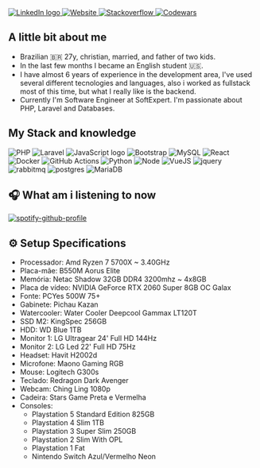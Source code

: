 <div>
  <a href="https://www.linkedin.com/in/wellisson-ribeiro" target="_blank">
    <img src="https://img.shields.io/badge/LinkedIn-000?style=for-the-badge&logo=linkedin&logoColor=FF5757" alt="LinkedIn logo" title="LinkedIn"/>
  </a>

  <a href="https://www.wribeiiro.com" target="_blank">
    <img src="https://img.shields.io/badge/Personal Website-000?style=for-the-badge&logo=wordpress&logoColor=FF5757" alt="Website" title="Website"/>
  </a>

  <a href="https://stackoverflow.com/users/7039025/wribeiro" target="_blank">
    <img src="https://img.shields.io/badge/Stack_Overflow-000?style=for-the-badge&logo=stack-overflow&logoColor=FF5757" alt="Stackoverflow" title="Stackoverflow"/>
  </a>
  
  <a href="https://www.codewars.com/users/wribeiiro" target="_blank">
    <img src="https://img.shields.io/badge/Codewars-000?style=for-the-badge&logo=Codewars&logoColor=FF5757" alt="Codewars" title="Codewars"/>
  </a>
</div>

## A little bit about me

- Brazilian 🇧🇷 27y, christian, married, and father of two kids.
- In the last few months I became an English student 🇺🇸.
- I have almost 6 years of experience in the development area, I've used several different tecnologies and languages,
also i worked as fullstack most of this time, but what I really like is the backend.
- Currently I'm Software Engineer at SoftExpert. I'm passionate about PHP, Laravel and Databases.

## My Stack and knowledge

<div>
<img alt="PHP" src="https://img.shields.io/badge/PHP-000?style=for-the-badge&logo=php&logoColor=FF5757"/>
<img alt="Laravel" src="https://img.shields.io/badge/Laravel-000?style=for-the-badge&&logo=laravel&logoColor=FF5757"/>
<img alt="JavaScript logo" src="https://img.shields.io/badge/JavaScript-000?style=for-the-badge&logo=Javascript&logoColor=FF5757" title="JavaScript" />
<img alt="Bootstrap" src="https://img.shields.io/badge/Bootstrap-000?style=for-the-badge&logo=bootstrap&logoColor=FF5757"/>
<img alt="MySQL" src="https://img.shields.io/badge/MySQL-000?style=for-the-badge&logo=mysql&logoColor=FF5757"/>
<img alt="React" src="https://img.shields.io/badge/React-000?style=for-the-badge&logo=react&logoColor=FF5757" title="React" />
<img alt="Docker" src="https://img.shields.io/badge/Docker-000?style=for-the-badge&logo=docker&logoColor=FF5757"/>
<img alt="GitHub Actions" src="https://img.shields.io/badge/Github Actions-000?style=for-the-badge&logo=githubactions&logoColor=FF5757"/>
<img alt="Python" src="https://img.shields.io/badge/Python-000?style=for-the-badge&logo=python&logoColor=FF5757"/>
<img alt="Node" src="https://img.shields.io/badge/node.js-000?style=for-the-badge&logo=node.js&logoColor=FF5757"/>
<img alt="VueJS" src="https://img.shields.io/badge/vuejs-000?style=for-the-badge&logo=vuedotjs&logoColor=FF5757"/>
<img alt="jquery" src="https://img.shields.io/badge/jquery-000?style=for-the-badge&logo=jquery&logoColor=FF5757"/>
<img alt="rabbitmq" src="https://img.shields.io/badge/Rabbitmq-000?style=for-the-badge&logo=rabbitmq&logoColor=FF5757"/>
<img alt="postgres" src="https://img.shields.io/badge/postgres-000?style=for-the-badge&logo=postgresql&logoColor=FF5757"/>
<img alt="MariaDB" src="https://img.shields.io/badge/MariaDB-000?style=for-the-badge&logo=MariaDB&logoColor=FF5757"/>
</div>


## 🎧 What am i listening to now

[![spotify-github-profile](https://spotify-github-profile.vercel.app/api/view?uid=itd9eq7e1e947txikhoq350jh&cover_image=true&theme=novatorem)](https://github.com/kittinan/spotify-github-profile)


## ⚙️ Setup Specifications

- Processador: Amd Ryzen 7 5700X ~ 3.40GHz
- Placa-mãe: B550M Aorus Elite
- Memória: Netac Shadow 32GB DDR4 3200mhz ~ 4x8GB
- Placa de vídeo: NVIDIA GeForce RTX 2060 Super 8GB OC Galax
- Fonte: PCYes 500W 75+
- Gabinete: Pichau Kazan
- Watercooler: Water Cooler Deepcool Gammax LT120T
- SSD M2: KingSpec 256GB
- HDD: WD Blue 1TB
- Monitor 1: LG Ultragear 24' Full HD 144Hz
- Monitor 2: LG Led 22' Full HD 75Hz
- Headset: Havit H2002d
- Microfone: Maono Gaming RGB
- Mouse: Logitech G300s
- Teclado: Redragon Dark Avenger
- Webcam: Ching Ling 1080p
- Cadeira: Stars Game Preta e Vermelha
- Consoles:
  - Playstation 5 Standard Edition 825GB
  - Playstation 4 Slim 1TB
  - Playstation 3 Super Slim 250GB
  - Playstation 2 Slim With OPL
  - Playstation 1 Fat
  - Nintendo Switch Azul/Vermelho Neon
